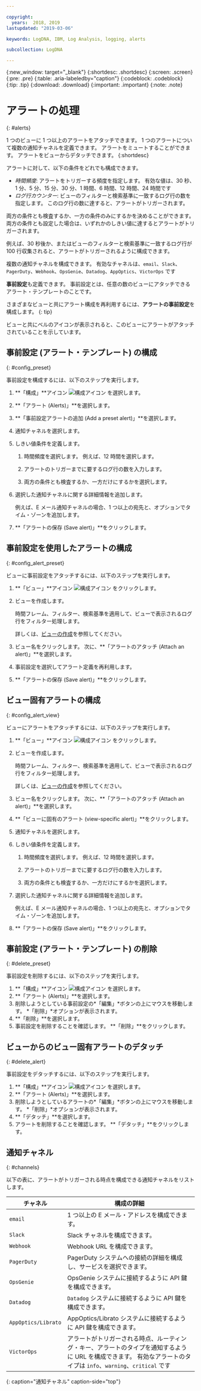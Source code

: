 ```yaml
---

copyright:
  years:  2018, 2019
lastupdated: "2019-03-06"

keywords: LogDNA, IBM, Log Analysis, logging, alerts

subcollection: LogDNA

---
```


{:new_window: target="_blank"}
{:shortdesc: .shortdesc}
{:screen: .screen}
{:pre: .pre}
{:table: .aria-labeledby="caption"}
{:codeblock: .codeblock}
{:tip: .tip}
{:download: .download}
{:important: .important}
{:note: .note}

 
# アラートの処理
{: #alerts}

1 つのビューに 1 つ以上のアラートをアタッチできます。 1 つのアラートについて複数の通知チャネルを定義できます。 アラートをミュートすることができます。 アラートをビューからデタッチできます。
{:shortdesc}

アラートに対して、以下の条件をどれでも構成できます。

* *時間頻度*: アラートをトリガーする頻度を指定します。 有効な値は、30 秒、1 分、5 分、15 分、30 分、1 時間、6 時間、12 時間、24 時間です
* *ログ行カウンター*: ビューのフィルターと検索基準に一致するログ行の数を指定します。 このログ行の数に達すると、アラートがトリガーされます。

両方の条件とも検査するか、一方の条件のみにするかを決めることができます。 両方の条件とも設定した場合は、いずれかのしきい値に達するとアラートがトリガーされます。 

例えば、30 秒後か、またはビューのフィルターと検索基準に一致するログ行が 100 行収集されると、アラートがトリガーされるように構成できます。

複数の通知チャネルを構成できます。 有効なチャネルは、`email`、`Slack`、`PagerDuty`、`Webhook`、`OpsGenie`、`Datadog`、`AppOptics`、`VictorOps` です

**事前設定**も定義できます。 事前設定とは、任意の数のビューにアタッチできるアラート・テンプレートのことです。 

さまざまなビューと共にアラート構成を再利用するには、**アラートの事前設定**を構成します。
{: tip}

ビューと共にベルのアイコンが表示されると、このビューにアラートがアタッチされていることを示しています。



## 事前設定 (アラート・テンプレート) の構成
{: #config_preset}

事前設定を構成するには、以下のステップを実行します。

1. **「構成」**アイコン ![構成アイコン](images/admin.png "管理アイコン") を選択します。
2. **「アラート (Alerts)」**を選択します。
3. **「事前設定アラートの追加 (Add a preset alert)」**を選択します。
4. 通知チャネルを選択します。 
5. しきい値条件を定義します。

    1. 時間頻度を選択します。 例えば、12 時間を選択します。

    2. アラートのトリガーまでに要するログ行の数を入力します。

    3. 両方の条件とも検査するか、一方だけにするかを選択します。

6. 選択した通知チャネルに関する詳細情報を追加します。

    例えば、E メール通知チャネルの場合、1 つ以上の宛先と、オプションでタイム・ゾーンを追加します。

7. **「アラートの保存 (Save alert)」**をクリックします。



## 事前設定を使用したアラートの構成
{: #config_alert_preset}

ビューに事前設定をアタッチするには、以下のステップを実行します。

1. **「ビュー」**アイコン ![構成アイコン](images/views.png) をクリックします。
2. ビューを作成します。 

    時間フレーム、フィルター、検索基準を適用して、ビューで表示されるログ行をフィルター処理します。 

    詳しくは、[ビューの作成](/docs/services/Log-Analysis-with-LogDNA?topic=LogDNA-view_logs#view_logs_step7)を参照してください。

3. ビュー名をクリックします。 次に、**「アラートのアタッチ (Attach an alert)」**を選択します。

4. 事前設定を選択してアラート定義を再利用します。 

5. **「アラートの保存 (Save alert)」**をクリックします。 




## ビュー固有アラートの構成
{: #config_alert_view}

ビューにアラートをアタッチするには、以下のステップを実行します。

1. **「ビュー」**アイコン ![構成アイコン](images/views.png) をクリックします。
2. ビューを作成します。 

    時間フレーム、フィルター、検索基準を適用して、ビューで表示されるログ行をフィルター処理します。 

    詳しくは、[ビューの作成](/docs/services/Log-Analysis-with-LogDNA?topic=LogDNA-view_logs#view_logs_step7)を参照してください。

3. ビュー名をクリックします。 次に、**「アラートのアタッチ (Attach an alert)」**を選択します。

4. **「ビューに固有のアラート (view-specific alert)」**をクリックします。

5. 通知チャネルを選択します。 

6. しきい値条件を定義します。

    1. 時間頻度を選択します。 例えば、12 時間を選択します。

    2. アラートのトリガーまでに要するログ行の数を入力します。

    3. 両方の条件とも検査するか、一方だけにするかを選択します。

7. 選択した通知チャネルに関する詳細情報を追加します。

    例えば、E メール通知チャネルの場合、1 つ以上の宛先と、オプションでタイム・ゾーンを追加します。

8. **「アラートの保存 (Save alert)」**をクリックします。



## 事前設定 (アラート・テンプレート) の削除
{: #delete_preset}

事前設定を削除するには、以下のステップを実行します。

1. **「構成」**アイコン ![構成アイコン](images/admin.png "管理アイコン") を選択します。
2. **「アラート (Alerts)」**を選択します。
3. 削除しようとしている事前設定の*「編集」*ボタンの上にマウスを移動します。 *「削除」*オプションが表示されます。
4. **「削除」**を選択します。
5. 事前設定を削除することを確認します。 **「削除」**をクリックします。

## ビューからのビュー固有アラートのデタッチ
{: #delete_alert}

事前設定をデタッチするには、以下のステップを実行します。

1. **「構成」**アイコン ![構成アイコン](images/admin.png "管理アイコン") を選択します。
2. **「アラート (Alerts)」**を選択します。
3. 削除しようとしているアラートの*「編集」*ボタンの上にマウスを移動します。 *「削除」*オプションが表示されます。
4. **「デタッチ」**を選択します。
5. アラートを削除することを確認します。 **「デタッチ」**をクリックします。



## 通知チャネル
{: #channels}

以下の表に、アラートがトリガーされる時点を構成できる通知チャネルをリストします。

| チャネル           | 構成の詳細 | 
|-------------------|-----------------------|
| `email`             | 1 つ以上の E メール・アドレスを構成できます。  | 
| `Slack`             | Slack チャネルを構成できます。 |
| `Webhook`           | Webhook URL を構成できます。 |
| `PagerDuty`         | PagerDuty システムへの接続の詳細を構成し、サービスを選択できます。|
| `OpsGenie`          | OpsGenie システムに接続するように API 鍵を構成できます。 |
| `Datadog`           | `Datadog` システムに接続するように API 鍵を構成できます。 |
| `AppOptics/Librato` | AppOptics/Librato システムに接続するように API 鍵を構成できます。 |
| `VictorOps`         | アラートがトリガーされる時点、ルーティング・キー、アラートのタイプを通知するように URL を構成できます。 有効なアラートのタイプは `info`、`warning`、`critical` です |
{: caption="通知チャネル" caption-side="top"} 


